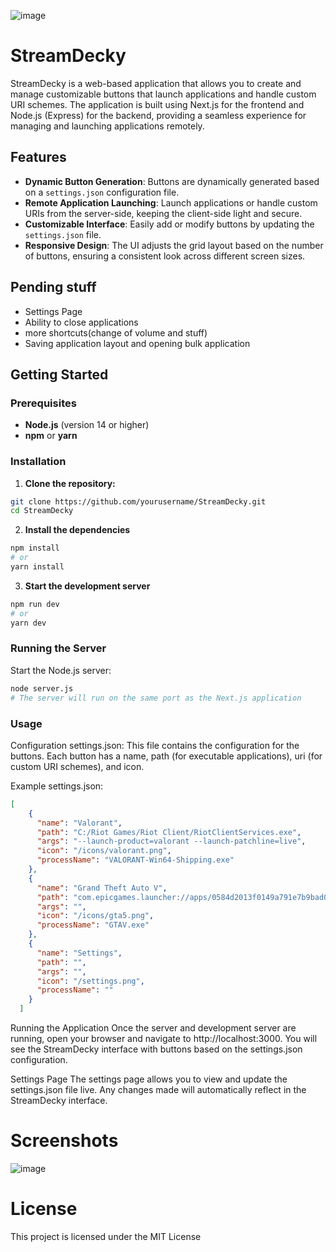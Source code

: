 ![image](https://github.com/user-attachments/assets/366b27da-289f-43b8-a3d5-ea4124131bed)

# StreamDecky

StreamDecky is a web-based application that allows you to create and manage customizable buttons that launch applications and handle custom URI schemes. The application is built using Next.js for the frontend and Node.js (Express) for the backend, providing a seamless experience for managing and launching applications remotely.

## Features

- **Dynamic Button Generation**: Buttons are dynamically generated based on a `settings.json` configuration file.
- **Remote Application Launching**: Launch applications or handle custom URIs from the server-side, keeping the client-side light and secure.
- **Customizable Interface**: Easily add or modify buttons by updating the `settings.json` file.
- **Responsive Design**: The UI adjusts the grid layout based on the number of buttons, ensuring a consistent look across different screen sizes.

## Pending stuff

- Settings Page
- Ability to close applications
- more shortcuts(change of volume and stuff)
- Saving application layout and opening bulk application

## Getting Started

### Prerequisites

- **Node.js** (version 14 or higher)
- **npm** or **yarn**

### Installation

1. **Clone the repository:**

```bash
git clone https://github.com/yourusername/StreamDecky.git
cd StreamDecky
```
2. **Install the dependencies**
```bash
npm install
# or
yarn install
```
3. **Start the development server**
```bash
npm run dev
# or
yarn dev
```
### Running the Server
Start the Node.js server:
```bash
node server.js
# The server will run on the same port as the Next.js application
```

### Usage
Configuration
settings.json: This file contains the configuration for the buttons. Each button has a name, path (for executable applications), uri (for custom URI schemes), and icon.

Example settings.json:

```json
[
    {
      "name": "Valorant",
      "path": "C:/Riot Games/Riot Client/RiotClientServices.exe",
      "args": "--launch-product=valorant --launch-patchline=live",
      "icon": "/icons/valorant.png",
      "processName": "VALORANT-Win64-Shipping.exe"
    },
    {
      "name": "Grand Theft Auto V",
      "path": "com.epicgames.launcher://apps/0584d2013f0149a791e7b9bad0eec102%3A6e563a2c0f5f46e3b4e88b5f4ed50cca%3A9d2d0eb64d5c44529cece33fe2a46482?action=launch&silent=true",
      "args": "",
      "icon": "/icons/gta5.png",
      "processName": "GTAV.exe"
    },
    {
      "name": "Settings",
      "path": "",
      "args": "",
      "icon": "/settings.png",
      "processName": ""
    }
  ]
```
Running the Application
Once the server and development server are running, open your browser and navigate to http://localhost:3000. You will see the StreamDecky interface with buttons based on the settings.json configuration.

Settings Page
The settings page allows you to view and update the settings.json file live. Any changes made will automatically reflect in the StreamDecky interface.

# Screenshots

![image](https://github.com/user-attachments/assets/8af8d9db-68bf-4bc3-ae1a-58477dc4389c)


# License
This project is licensed under the MIT License
